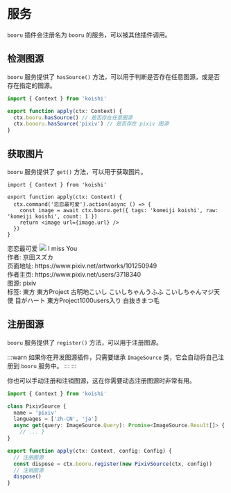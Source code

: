 # 服务

`booru` 插件会注册名为 `booru` 的服务，可以被其他插件调用。

## 检测图源

`booru` 服务提供了 `hasSource()` 方法，可以用于判断是否存在任意图源，或是否存在指定的图源。

```ts
import { Context } from 'koishi'

export function apply(ctx: Context) {
  ctx.booru.hasSource() // 是否存在任意图源
  ctx.boooru.hasSource('pixiv') // 是否存在 pixiv 图源
}
```

## 获取图片

`booru` 服务提供了 `get()` 方法，可以用于获取图片。

```tsx
import { Context } from 'koishi'

export function apply(ctx: Context) {
  ctx.command('恋恋最可爱').action(async () => {
    const image = await ctx.booru.get({ tags: 'komeiji koishi', raw: 'komeiji koishi', count: 1 })
    return <image url={image.url} />
  })
}
```

<chat-panel>
<chat-message nickname="Alice">恋恋最可爱</chat-message>
<chat-message nickname="Koishi">
<picture>
  <source srcset="https://pixiv.nl/101250949.jpg" />
  <source srcset="https://pixiv.re/101250949.jpg" />
  <img src="https://pixiv.cat/101250949.jpg">
</picture>
I miss You <br>
作者: 京田スズカ <br>
页面地址: https://www.pixiv.net/artworks/101250949 <br>
作者主页: https://www.pixiv.net/users/3718340 <br>
图源: pixiv <br>
标签: 東方 東方Project 古明地こいし こいしちゃんうふふ こいしちゃんマジ天使 目がハート 東方Project1000users入り 白抜きまつ毛 <br>
</chat-message>
</chat-panel>

## 注册图源

`booru` 服务提供了 `register()` 方法，可以用于注册图源。

:::warn
如果你在开发图源插件，只需要继承 `ImageSource` 类，它会自动将自己注册到 `booru` 服务中。
:::
:::

你也可以手动注册和注销图源，这在你需要动态注册图源时非常有用。

```ts
import { Context } from 'koishi'

class PixivSource {
  name = 'pixiv'
  languages = ['zh-CN', 'ja']
  async get(query: ImageSource.Query): Promise<ImageSource.Result[]> {
    // ... }
}

export function apply(ctx: Context, config: Config) {
  // 注册图源
  const dispose = ctx.booru.register(new PixivSource(ctx, config))
  // 注销图源
  dispose()
}
```
